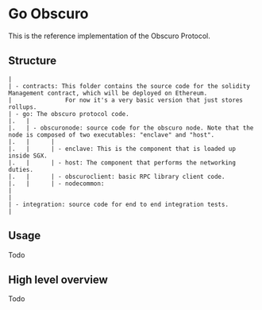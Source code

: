 # Go Obscuro
This is the reference implementation of the Obscuro Protocol.

## Structure
```
|
| - contracts: This folder contains the source code for the solidity Management contract, which will be deployed on Ethereum.  
|               For now it's a very basic version that just stores rollups.
| - go: The obscuro protocol code.
|.   |
|.   | - obscuronode: source code for the obscuro node. Note that the node is composed of two executables: "enclave" and "host".
|.   |      | 
|.   |      | - enclave: This is the component that is loaded up inside SGX.
|.   |      | - host: The component that performs the networking duties.
|.   |      | - obscuroclient: basic RPC library client code.
|.   |      | - nodecommon:
|
| 
| - integration: source code for end to end integration tests. 
|

```

## Usage
Todo

## High level overview
Todo


